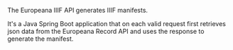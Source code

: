 The Europeana IIIF API generates IIIF manifests.

It's a Java Spring Boot application that on each valid request first retrieves json data from the 
Europeana Record API and uses the response to generate the manifest.